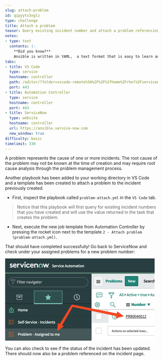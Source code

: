 ```yaml
---
slug: attach-problem
id: qipyytx3xglz
type: challenge
title: Attach a problem
teaser: Query existing incident number and attach a problem referencing incident
notes:
- type: text
  contents: |-
    **Did you know?**
    Ansible is written in YAML,  a text format that is easy to learn and allows for others to quickly understand what objectives automation tasks were created to accomplish just by reading the YAML files.
tabs:
- title: VS Code
  type: service
  hostname: controller
  path: /editor/?folder=vscode-remote%3A%2F%2F%2fhome%2Frhel%2Fservicenow_project
  port: 443
- title: Automation Controller
  type: service
  hostname: controller
  port: 443
- title: ServiceNow
  type: website
  hostname: controller
  url: https://ansible.service-now.com
  new_window: true
difficulty: basic
timelimit: 330
---
```

A problem represents the cause of one or more incidents. The root cause of the problem may not be known at the time of creation and may require root cause analysis through the problem management process.

Another playbook has been added to your working directory in VS Code and a template has been created to attach a problem to the incident previously created.

- First, inspect the playbook called `problem-attach.yml` in the `VS Code` tab.

> Notice that this playbook will first query for existing incident numbers that you have created and will use the value returned in the task that creates the problem.

- Next, execute the new job template from Automation Controller by pressing the rocket icon next to the template `2 - Attach problem (problem-attach.yml)`.

That should have completed successfully! Go back to ServiceNow and check under your assigned problems for a new problem number:

![new problem](../assets/new-problem.png)

You can also check to see if the status of the incident has been updated. There should now also be a problem referenced on the incident page.
